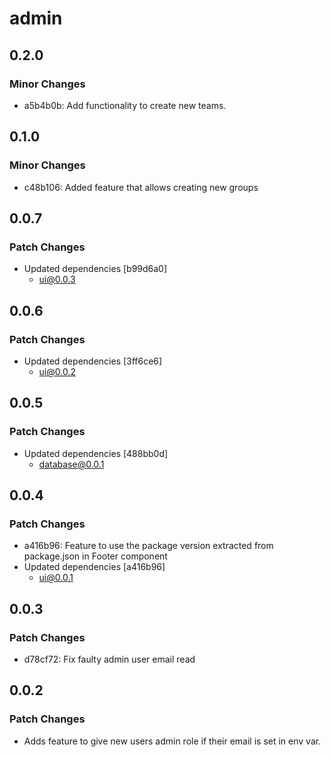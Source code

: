 # admin

## 0.2.0

### Minor Changes

- a5b4b0b: Add functionality to create new teams.

## 0.1.0

### Minor Changes

- c48b106: Added feature that allows creating new groups

## 0.0.7

### Patch Changes

- Updated dependencies [b99d6a0]
  - ui@0.0.3

## 0.0.6

### Patch Changes

- Updated dependencies [3ff6ce6]
  - ui@0.0.2

## 0.0.5

### Patch Changes

- Updated dependencies [488bb0d]
  - database@0.0.1

## 0.0.4

### Patch Changes

- a416b96: Feature to use the package version extracted from package.json in Footer component
- Updated dependencies [a416b96]
  - ui@0.0.1

## 0.0.3

### Patch Changes

- d78cf72: Fix faulty admin user email read

## 0.0.2

### Patch Changes

- Adds feature to give new users admin role if their email is set in env var.
